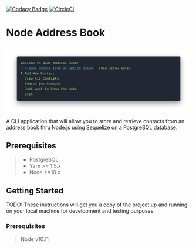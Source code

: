 [![Codacy Badge](https://api.codacy.com/project/badge/Grade/7afd2cdf1338428d9da297b38918d683)](https://app.codacy.com/app/csantiago132/node-address-book?utm_source=github.com&utm_medium=referral&utm_content=csantiago132/node-address-book&utm_campaign=Badge_Grade_Dashboard)
[![CircleCI](https://circleci.com/gh/csantiago132/node-address-book.svg?style=svg)](https://circleci.com/gh/csantiago132/node-address-book)

# Node Address Book

<p align="center"><img src="preview.png" alt="node-address-book preview"/></p>

A CLI application that will allow you to store and retrieve contacts from an
address book thru Node.js using Sequelize on a PostgreSQL database.

## Prerequisites

> - PostgreSQL
> - Yarn >= 1.5.x
> - Node >=10.x

## Getting Started

TODO: These instructions will get you a copy of the project up and running on
your local machine for development and testing purposes.

### Prerequisites

> Node v10.11
